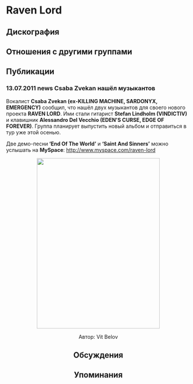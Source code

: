 # Raven Lord



## Дискография


## Отношения с другими группами


## Публикации

### 13.07.2011 news Csaba Zvekan нашёл музыкантов

<P>Вокалист <STRONG>Csaba Zvekan (ex-KILLING MACHINE, SARDONYX, EMERGENCY)</STRONG> сообщил, что нашёл двух музыкантов для своего нового проекта <STRONG>RAVEN LORD</STRONG>. Ими стали гитарист <STRONG>Stefan Lindholm (VINDICTIV)</STRONG> и клавишник <STRONG>Alessandro Del Vecchio (EDEN'S CURSE, EDGE OF FOREVER)</STRONG>. Группа планирует выпустить новый альбом и отправиться в тур уже этой осенью.</P>
<P>Две демо-песни<STRONG> ‘End Of The World’</STRONG>&nbsp;и <STRONG>‘Saint And Sinners’</STRONG> можно услышать на <STRONG>MySpace</STRONG>: <A href="http://www.myspace.com/raven-lord">http://www.myspace.com/raven-lord</A></P>
<P><center><IMG height=465 src="/images/news_rus/2011.07/20110.jpg" width=336 border=0></P>
Автор: Vit Belov


## Обсуждения


## Упоминания

